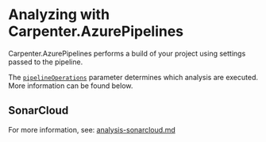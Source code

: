 # Analyzing with Carpenter.AzurePipelines

Carpenter.AzurePipelines performs a build of your project using settings passed to the pipeline.

The [`pipelineOperations`](../configuration.md#carpenterpipelineoperations-pipelineoperations) parameter determines
which analysis are executed. More information can be found below.

## SonarCloud

For more information, see: [analysis-sonarcloud.md](analysis/analysis-sonarcloud.md)
